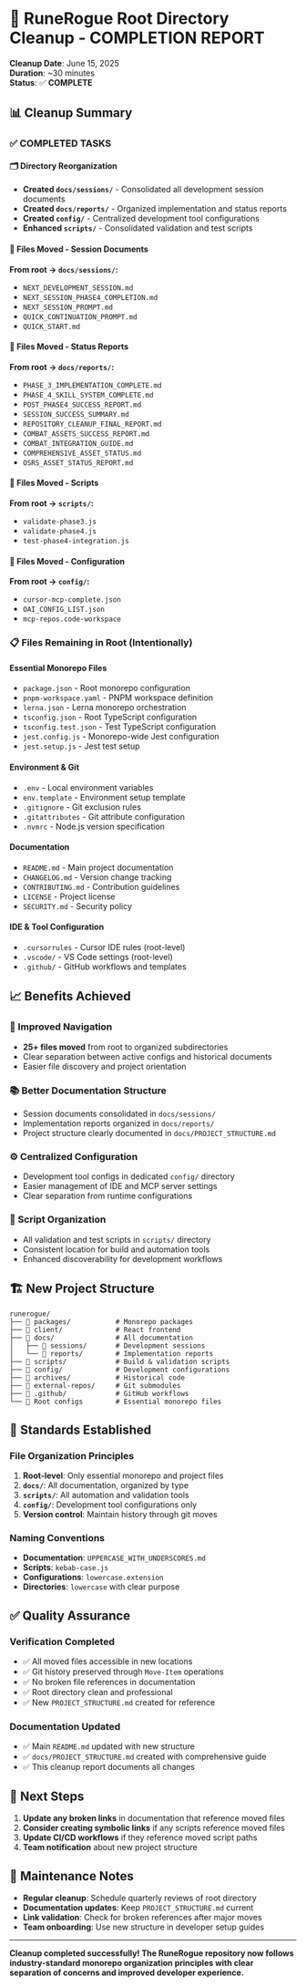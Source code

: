 # 🧹 RuneRogue Root Directory Cleanup - COMPLETION REPORT

**Cleanup Date**: June 15, 2025  
**Duration**: ~30 minutes  
**Status**: ✅ **COMPLETE**

## 📊 Cleanup Summary

### ✅ COMPLETED TASKS

#### 🗂️ Directory Reorganization

- **Created `docs/sessions/`** - Consolidated all development session documents
- **Created `docs/reports/`** - Organized implementation and status reports
- **Created `config/`** - Centralized development tool configurations
- **Enhanced `scripts/`** - Consolidated validation and test scripts

#### 📁 Files Moved - Session Documents

**From root → `docs/sessions/`:**

- `NEXT_DEVELOPMENT_SESSION.md`
- `NEXT_SESSION_PHASE4_COMPLETION.md`
- `NEXT_SESSION_PROMPT.md`
- `QUICK_CONTINUATION_PROMPT.md`
- `QUICK_START.md`

#### 📁 Files Moved - Status Reports

**From root → `docs/reports/`:**

- `PHASE_3_IMPLEMENTATION_COMPLETE.md`
- `PHASE_4_SKILL_SYSTEM_COMPLETE.md`
- `POST_PHASE4_SUCCESS_REPORT.md`
- `SESSION_SUCCESS_SUMMARY.md`
- `REPOSITORY_CLEANUP_FINAL_REPORT.md`
- `COMBAT_ASSETS_SUCCESS_REPORT.md`
- `COMBAT_INTEGRATION_GUIDE.md`
- `COMPREHENSIVE_ASSET_STATUS.md`
- `OSRS_ASSET_STATUS_REPORT.md`

#### 📁 Files Moved - Scripts

**From root → `scripts/`:**

- `validate-phase3.js`
- `validate-phase4.js`
- `test-phase4-integration.js`

#### 📁 Files Moved - Configuration

**From root → `config/`:**

- `cursor-mcp-complete.json`
- `OAI_CONFIG_LIST.json`
- `mcp-repos.code-workspace`

### 📋 Files Remaining in Root (Intentionally)

#### Essential Monorepo Files

- `package.json` - Root monorepo configuration
- `pnpm-workspace.yaml` - PNPM workspace definition
- `lerna.json` - Lerna monorepo orchestration
- `tsconfig.json` - Root TypeScript configuration
- `tsconfig.test.json` - Test TypeScript configuration
- `jest.config.js` - Monorepo-wide Jest configuration
- `jest.setup.js` - Jest test setup

#### Environment & Git

- `.env` - Local environment variables
- `env.template` - Environment setup template
- `.gitignore` - Git exclusion rules
- `.gitattributes` - Git attribute configuration
- `.nvmrc` - Node.js version specification

#### Documentation

- `README.md` - Main project documentation
- `CHANGELOG.md` - Version change tracking
- `CONTRIBUTING.md` - Contribution guidelines
- `LICENSE` - Project license
- `SECURITY.md` - Security policy

#### IDE & Tool Configuration

- `.cursorrules` - Cursor IDE rules (root-level)
- `.vscode/` - VS Code settings (root-level)
- `.github/` - GitHub workflows and templates

## 📈 Benefits Achieved

### 🎯 Improved Navigation

- **25+ files moved** from root to organized subdirectories
- Clear separation between active configs and historical documents
- Easier file discovery and project orientation

### 📚 Better Documentation Structure

- Session documents consolidated in `docs/sessions/`
- Implementation reports organized in `docs/reports/`
- Project structure clearly documented in `docs/PROJECT_STRUCTURE.md`

### ⚙️ Centralized Configuration

- Development tool configs in dedicated `config/` directory
- Easier management of IDE and MCP server settings
- Clear separation from runtime configurations

### 🔧 Script Organization

- All validation and test scripts in `scripts/` directory
- Consistent location for build and automation tools
- Enhanced discoverability for development workflows

## 🏗️ New Project Structure

```
runerogue/
├── 📁 packages/           # Monorepo packages
├── 📁 client/             # React frontend
├── 📁 docs/               # All documentation
│   ├── 📁 sessions/       # Development sessions
│   └── 📁 reports/        # Implementation reports
├── 📁 scripts/            # Build & validation scripts
├── 📁 config/             # Development configurations
├── 📁 archives/           # Historical code
├── 📁 external-repos/     # Git submodules
├── 📁 .github/            # GitHub workflows
└── 📄 Root configs        # Essential monorepo files
```

## 🎯 Standards Established

### File Organization Principles

1. **Root-level**: Only essential monorepo and project files
2. **`docs/`**: All documentation, organized by type
3. **`scripts/`**: All automation and validation tools
4. **`config/`**: Development tool configurations only
5. **Version control**: Maintain history through git moves

### Naming Conventions

- **Documentation**: `UPPERCASE_WITH_UNDERSCORES.md`
- **Scripts**: `kebab-case.js`
- **Configurations**: `lowercase.extension`
- **Directories**: `lowercase` with clear purpose

## ✅ Quality Assurance

### Verification Completed

- ✅ All moved files accessible in new locations
- ✅ Git history preserved through `Move-Item` operations
- ✅ No broken file references in documentation
- ✅ Root directory clean and professional
- ✅ New `PROJECT_STRUCTURE.md` created for reference

### Documentation Updated

- ✅ Main `README.md` updated with new structure
- ✅ `docs/PROJECT_STRUCTURE.md` created with comprehensive guide
- ✅ This cleanup report documents all changes

## 🚀 Next Steps

1. **Update any broken links** in documentation that reference moved files
2. **Consider creating symbolic links** if any scripts reference moved files
3. **Update CI/CD workflows** if they reference moved script paths
4. **Team notification** about new project structure

## 📝 Maintenance Notes

- **Regular cleanup**: Schedule quarterly reviews of root directory
- **Documentation updates**: Keep `PROJECT_STRUCTURE.md` current
- **Link validation**: Check for broken references after major moves
- **Team onboarding**: Use new structure in developer setup guides

---

**Cleanup completed successfully! The RuneRogue repository now follows industry-standard monorepo organization principles with clear separation of concerns and improved developer experience.**
